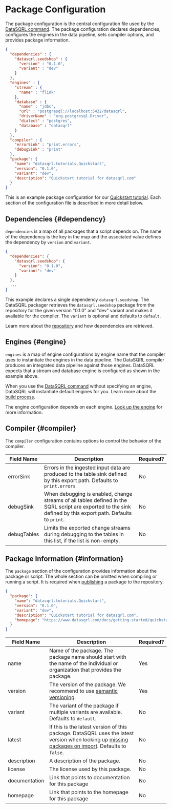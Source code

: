 
# Package Configuration

The package configuration is the central configuration file used by the [DataSQRL command](command). The package configuration declares dependencies, configures the engines in the data pipeline, sets compiler options, and provides package information.

```json
{
  "dependencies" : {
    "datasqrl.seedshop" : {
      "version" : "0.1.0",
      "variant" : "dev"
    }
  },
  "engines" : {
    "stream" : {
      "name" : "flink"
    }, 
    "database" : {
      "name" : "jdbc",
      "url" : "postgresql://localhost:5432/datasqrl",
      "driverName" : "org.postgresql.Driver",
      "dialect" : "postgres",
      "database" : "datasqrl"
    } 
  },
  "compiler" : {
    "errorSink" : "print.errors",
    "debugSink" : "print"
  },
  "package": {
    "name": "datasqrl.tutorials.Quickstart",
    "version": "0.1.0",
    "variant": "dev",
    "description": "Quickstart tutorial for datasqrl.com"
  }
}
```

This is an example package configuration for our [Quickstart tutorial](../../getting-started/quickstart). Each section of the configuration file is described in more detail below.

## Dependencies {#dependency}

`dependencies` is a map of all packages that a script depends on. The name of the dependency is the key in the map and the associated value defines the dependency by `version` and `variant`.

```json
{
  "dependencies": {
    "datasqrl.seedshop": {
      "version": "0.1.0",
      "variant": "dev"
    }
  },
  ...
}
```

This example declares a single dependency `datasqrl.seedshop`. The DataSQRL packager retrieves the `datasqrl.seedshop` package from the repository for the given version "0.1.0" and "dev" variant and makes it available for the compiler. The `variant` is optional and defaults to `default`.

Learn more about the [repository](repository) and how dependencies are retrieved.

## Engines {#engine}

`engines` is a map of engine configurations by engine name that the compiler uses to instantiate the engines in the data pipeline. The DataSQRL compiler produces an integrated data pipeline against those engines. DataSQRL expects that a stream and database engine is configured as shown in the example above.

When you use the [DataSQRL command](command) without specifying an engine, DataSQRL will instantiate default engines for you. Learn more about the [build process](build).

The engine configuration depends on each engine. [Look up the engine](engines/overview) for more information.

## Compiler {#compiler}

The `compiler` configuration contains options to control the behavior of the compiler.

| Field Name  | Description                                                                                                                                                   | Required? |
|-------------|---------------------------------------------------------------------------------------------------------------------------------------------------------------|-----------|
| errorSink   | Errors in the ingested input data are produced to the table sink defined by this export path. Defaults to `print.errors`                                      | No        |
| debugSink   | When debugging is enabled, change streams of all tables defined in the SQRL script are exported to the sink defined by this export path. Defaults to `print`. | No        |
| debugTables | Limits the exported change streams during debugging to the tables in this list, if the list is non-empty.                                                     | No        |


## Package Information {#information}

The `package` section of the configuration provides information about the package or script. The whole section can be omitted when compiling or running a script. It is required when [publishing](command#publish) a package to the repository.

```json
{
  "package": {
    "name": "datasqrl.tutorials.Quickstart",
    "version": "0.1.0",
    "variant": "dev",
    "description": "Quickstart tutorial for datasqrl.com",
    "homepage": "https://www.datasqrl.com/docs/getting-started/quickstart"
  }
}
```

| Field Name    | Description                                                                                                                                                                   | Required? |
|---------------|-------------------------------------------------------------------------------------------------------------------------------------------------------------------------------|-----------|
| name          | Name of the package. The package name should start with the name of the individual or organization that provides the package.                                                 | Yes       |
| version       | The version of the package. We recommend to use [semantic versioning](https://semver.org/).                                                                                   | Yes       |
| variant       | The variant of the package if multiple variants are available. Defaults to `default`.                                                                                         | No        |
| latest        | If this is the latest version of this package. DataSQRL uses the latest version when looking up [missing packages on import](../sqrl/import#dependency). Defaults to `false`. | No        |
| description   | A description of the package.                                                                                                                                                 | No        |
| license       | The license used by this package.                                                                                                                                             | No        |
| documentation | Link that points to documentation for this package                                                                                                                            | No        |
| homepage      | Link that points to the homepage for this package                                                                                                                             | No        |